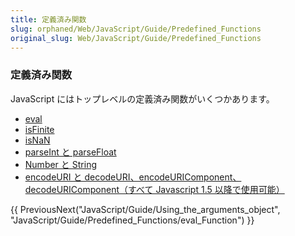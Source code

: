 ```yaml
---
title: 定義済み関数
slug: orphaned/Web/JavaScript/Guide/Predefined_Functions
original_slug: Web/JavaScript/Guide/Predefined_Functions
---
```

<div class="onlyinclude"><h3 id=".E5.AE.9A.E7.BE.A9.E6.B8.88.E3.81.BF.E9.96.A2.E6.95.B0" name=".E5.AE.9A.E7.BE.A9.E6.B8.88.E3.81.BF.E9.96.A2.E6.95.B0">定義済み関数</h3><p>JavaScript にはトップレベルの定義済み関数がいくつかあります。</p><ul><li><a href="/ja/Core_JavaScript_1.5_Guide/Predefined_Functions/eval_Function">eval</a></li><li><a href="/ja/Core_JavaScript_1.5_Guide/Predefined_Functions/isFinite_Function">isFinite</a></li><li><a href="/ja/Core_JavaScript_1.5_Guide/Predefined_Functions/isNaN_Function">isNaN</a></li><li><a href="/ja/Core_JavaScript_1.5_Guide/Predefined_Functions/parseInt_and_parseFloat_Functions">parseInt と parseFloat</a></li><li><a href="/ja/Core_JavaScript_1.5_Guide/Predefined_Functions/Number_and_String_Functions">Number と String</a></li><li><a href="/ja/Core_JavaScript_1.5_Guide/Predefined_Functions/escape_and_unescape_Functions">encodeURI と decodeURI、encodeURIComponent、decodeURIComponent（すべて Javascript 1.5 以降で使用可能）</a></li></ul></div>

{{ PreviousNext("JavaScript/Guide/Using_the_arguments_object", "JavaScript/Guide/Predefined_Functions/eval_Function") }}
